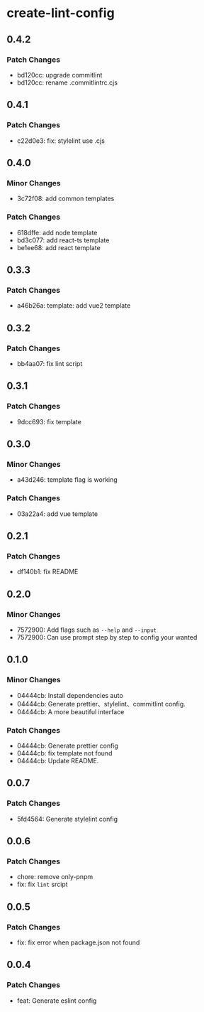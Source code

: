 # create-lint-config

## 0.4.2

### Patch Changes

- bd120cc: upgrade commitlint
- bd120cc: rename .commitlintrc.cjs

## 0.4.1

### Patch Changes

- c22d0e3: fix: stylelint use .cjs

## 0.4.0

### Minor Changes

- 3c72f08: add common templates

### Patch Changes

- 618dffe: add node template
- bd3c077: add react-ts template
- be1ee68: add react template

## 0.3.3

### Patch Changes

- a46b26a: template: add vue2 template

## 0.3.2

### Patch Changes

- bb4aa07: fix lint script

## 0.3.1

### Patch Changes

- 9dcc693: fix template

## 0.3.0

### Minor Changes

- a43d246: template flag is working

### Patch Changes

- 03a22a4: add vue template

## 0.2.1

### Patch Changes

- df140b1: fix README

## 0.2.0

### Minor Changes

- 7572900: Add flags such as `--help` and `--input`
- 7572900: Can use prompt step by step to config your wanted

## 0.1.0

### Minor Changes

- 04444cb: Install dependencies auto
- 04444cb: Generate prettier、stylelint、commitlint config.
- 04444cb: A more beautiful interface

### Patch Changes

- 04444cb: Generate prettier config
- 04444cb: fix template not found
- 04444cb: Update README.

## 0.0.7

### Patch Changes

- 5fd4564: Generate stylelint config

## 0.0.6

### Patch Changes

- chore: remove only-pnpm
- fix: fix `lint` srcipt

## 0.0.5

### Patch Changes

- fix: fix error when package.json not found

## 0.0.4

### Patch Changes

- feat: Generate eslint config
